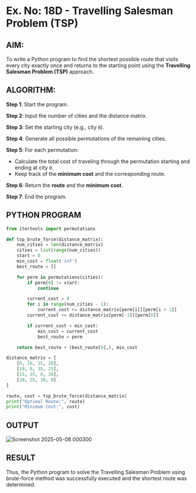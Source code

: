 # Ex. No: 18D - Travelling Salesman Problem (TSP)

## AIM:
To write a Python program to find the shortest possible route that visits every city exactly once and returns to the starting point using the **Travelling Salesman Problem (TSP)** approach.

## ALGORITHM:

**Step 1**: Start the program.

**Step 2**: Input the number of cities and the distance matrix.

**Step 3**: Set the starting city (e.g., city `0`).

**Step 4**: Generate all possible permutations of the remaining cities.

**Step 5**: For each permutation:
- Calculate the total cost of traveling through the permutation starting and ending at city `0`.
- Keep track of the **minimum cost** and the corresponding route.

**Step 6**: Return the **route** and the **minimum cost**.

**Step 7**: End the program.

## PYTHON PROGRAM

```python
from itertools import permutations

def tsp_brute_force(distance_matrix):
    num_cities = len(distance_matrix)
    cities = list(range(num_cities))
    start = 0
    min_cost = float('inf')
    best_route = []

    for perm in permutations(cities):
        if perm[0] != start:
            continue

        current_cost = 0
        for i in range(num_cities - 1):
            current_cost += distance_matrix[perm[i]][perm[i + 1]]
        current_cost += distance_matrix[perm[-1]][perm[0]]

        if current_cost < min_cost:
            min_cost = current_cost
            best_route = perm

    return best_route + (best_route[0],), min_cost

distance_matrix = [
    [0, 10, 15, 20],
    [10, 0, 35, 25],
    [15, 35, 0, 30],
    [20, 25, 30, 0]
]

route, cost = tsp_brute_force(distance_matrix)
print("Optimal Route:", route)
print("Minimum Cost:", cost)
```

## OUTPUT

![Screenshot 2025-05-08 000300](https://github.com/user-attachments/assets/7c506f04-6221-400f-817e-13a519e7a70d)



## RESULT
Thus, the Python program to solve the Travelling Salesman Problem using brute-force method was successfully executed and the shortest route was determined.


